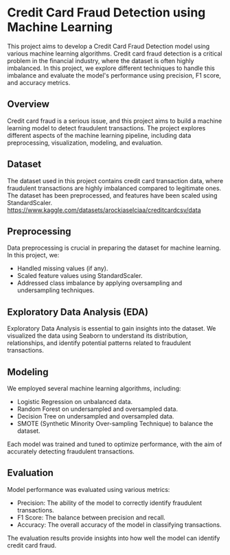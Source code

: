 # Credit Card Fraud Detection using Machine Learning

This project aims to develop a Credit Card Fraud Detection model using various machine learning algorithms. Credit card fraud detection is a critical problem in the financial industry, where the dataset is often highly imbalanced. In this project, we explore different techniques to handle this imbalance and evaluate the model's performance using precision, F1 score, and accuracy metrics.

## Overview

Credit card fraud is a serious issue, and this project aims to build a machine learning model to detect fraudulent transactions. The project explores different aspects of the machine learning pipeline, including data preprocessing, visualization, modeling, and evaluation.

## Dataset

The dataset used in this project contains credit card transaction data, where fraudulent transactions are highly imbalanced compared to legitimate ones. The dataset has been preprocessed, and features have been scaled using StandardScaler.
https://www.kaggle.com/datasets/arockiaselciaa/creditcardcsv/data

## Preprocessing

Data preprocessing is crucial in preparing the dataset for machine learning. In this project, we:
- Handled missing values (if any).
- Scaled feature values using StandardScaler.
- Addressed class imbalance by applying oversampling and undersampling techniques.

## Exploratory Data Analysis (EDA)

Exploratory Data Analysis is essential to gain insights into the dataset. We visualized the data using Seaborn to understand its distribution, relationships, and identify potential patterns related to fraudulent transactions.

## Modeling

We employed several machine learning algorithms, including:
- Logistic Regression on unbalanced data.
- Random Forest on undersampled and oversampled data.
- Decision Tree on undersampled and oversampled data.
- SMOTE (Synthetic Minority Over-sampling Technique) to balance the dataset.

Each model was trained and tuned to optimize performance, with the aim of accurately detecting fraudulent transactions.

## Evaluation

Model performance was evaluated using various metrics:
- Precision: The ability of the model to correctly identify fraudulent transactions.
- F1 Score: The balance between precision and recall.
- Accuracy: The overall accuracy of the model in classifying transactions.

The evaluation results provide insights into how well the model can identify credit card fraud.

